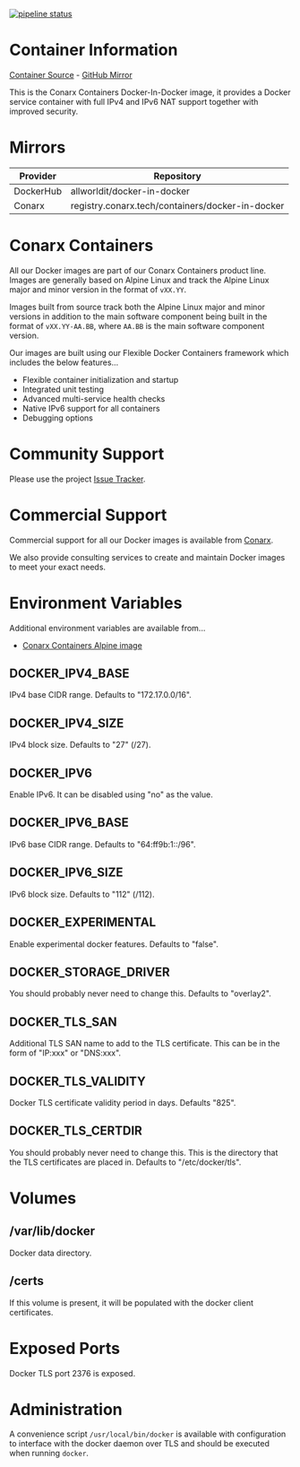 [![pipeline status](https://gitlab.conarx.tech/containers/docker-in-docker/badges/main/pipeline.svg)](https://gitlab.conarx.tech/containers/docker-in-docker/-/commits/main)

# Container Information

[Container Source](https://gitlab.conarx.tech/containers/docker-in-docker) - [GitHub Mirror](https://github.com/AllWorldIT/containers-docker-in-docker)

This is the Conarx Containers Docker-In-Docker image, it provides a Docker service container with full IPv4 and IPv6 NAT support
together with improved security.



# Mirrors

|  Provider  |  Repository                                      |
|------------|--------------------------------------------------|
| DockerHub  | allworldit/docker-in-docker                      |
| Conarx     | registry.conarx.tech/containers/docker-in-docker |



# Conarx Containers

All our Docker images are part of our Conarx Containers product line. Images are generally based on Alpine Linux and track the
Alpine Linux major and minor version in the format of `vXX.YY`.

Images built from source track both the Alpine Linux major and minor versions in addition to the main software component being
built in the format of `vXX.YY-AA.BB`, where `AA.BB` is the main software component version.

Our images are built using our Flexible Docker Containers framework which includes the below features...

- Flexible container initialization and startup
- Integrated unit testing
- Advanced multi-service health checks
- Native IPv6 support for all containers
- Debugging options



# Community Support

Please use the project [Issue Tracker](https://gitlab.conarx.tech/containers/docker-in-docker/-/issues).



# Commercial Support

Commercial support for all our Docker images is available from [Conarx](https://conarx.tech).

We also provide consulting services to create and maintain Docker images to meet your exact needs.



# Environment Variables

Additional environment variables are available from...
* [Conarx Containers Alpine image](https://gitlab.conarx.tech/containers/alpine)


## DOCKER_IPV4_BASE

IPv4 base CIDR range. Defaults to "172.17.0.0/16".


## DOCKER_IPV4_SIZE

IPv4 block size. Defaults to "27" (/27).


## DOCKER_IPV6

Enable IPv6. It can be disabled using "no" as the value.


## DOCKER_IPV6_BASE

IPv6 base CIDR range. Defaults to "64:ff9b:1::/96".


## DOCKER_IPV6_SIZE

IPv6 block size. Defaults to "112" (/112).


## DOCKER_EXPERIMENTAL

Enable experimental docker features. Defaults to "false".


## DOCKER_STORAGE_DRIVER

You should probably never need to change this. Defaults to "overlay2".


## DOCKER_TLS_SAN

Additional TLS SAN name to add to the TLS certificate. This can be in the form of "IP:xxx" or "DNS:xxx".


## DOCKER_TLS_VALIDITY

Docker TLS certificate validity period in days. Defaults "825".


## DOCKER_TLS_CERTDIR

You should probably never need to change this. This is the directory that the TLS certificates are placed in. Defaults to "/etc/docker/tls".



# Volumes


## /var/lib/docker

Docker data directory.


## /certs

If this volume is present, it will be populated with the docker client certificates.



# Exposed Ports

Docker TLS port 2376 is exposed.



# Administration

A convenience script `/usr/local/bin/docker` is available with configuration to interface with the docker daemon over TLS and
should be executed when running `docker`.
